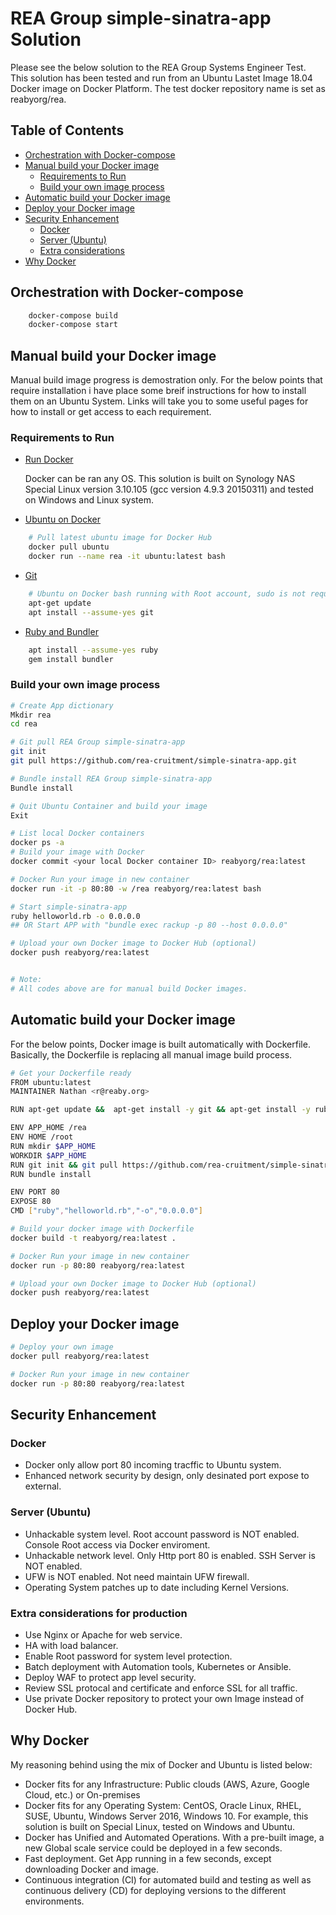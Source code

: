 # REA Group simple-sinatra-app Solution

Please see the below solution to the REA Group Systems Engineer Test.
This solution has been tested and run from an Ubuntu Lastet Image 18.04 Docker image on Docker Platform. The test docker repository name is set as reabyorg/rea. 

## Table of Contents
  * [Orchestration with Docker-compose](#Orchestration)
  * [Manual build your Docker image](#build)
    - [Requirements to Run](#req-run)
    - [Build your own image process](#mbuild)
  * [Automatic build your Docker image](#auto-build)
  * [Deploy your Docker image](#deploy)
  * [Security Enhancement](#security)
    - [Docker](#sec-Docker)
    - [Server (Ubuntu)](#sec-server)
    - [Extra considerations](#sec-consider)
  * [Why Docker](#reason)


## Orchestration with Docker-compose <a id="Orchestration"></a>

 ```bash
     docker-compose build
     docker-compose start
 ```   

## Manual build your Docker image <a id="build"></a>
Manual build image progress is demostration only. For the below points that require installation i have place some breif instructions for how to install them on an Ubuntu System. Links will take you to some useful pages for how to install or get access to each requirement.

### Requirements to Run <a id="req-run"></a>

  - [Run Docker](https://docs.docker.com/machine/get-started/)

      Docker can be ran any OS. This solution is built on Synology NAS Special Linux version 3.10.105  (gcc version 4.9.3 20150311) and tested on Windows and Linux system. 
     
  - [Ubuntu on Docker](https://hub.docker.com/_/ubuntu)

 ```bash
     # Pull latest ubuntu image for Docker Hub
     docker pull ubuntu
     docker run --name rea -it ubuntu:latest bash
 ```   

  - [Git](https://help.ubuntu.com/lts/serverguide/git.html.en)
 ```bash
     # Ubuntu on Docker bash running with Root account, sudo is not required below.  
     apt-get update
     apt install --assume-yes git
 ```

  - [Ruby and Bundler](https://www.ruby-lang.org/en/documentation/installation/#apt)
 ```bash
     apt install --assume-yes ruby  
     gem install bundler
 ```


### Build your own image process <a id="mbuild"></a>


 ```bash
# Create App dictionary  
Mkdir rea
cd rea

# Git pull REA Group simple-sinatra-app
git init
git pull https://github.com/rea-cruitment/simple-sinatra-app.git

# Bundle install REA Group simple-sinatra-app
Bundle install 

# Quit Ubuntu Container and build your image
Exit

# List local Docker containers 
docker ps -a 
# Build your image with Docker
docker commit <your local Docker container ID> reabyorg/rea:latest

# Docker Run your image in new container
docker run -it -p 80:80 -w /rea reabyorg/rea:latest bash

# Start simple-sinatra-app 
ruby helloworld.rb -o 0.0.0.0
## OR Start APP with "bundle exec rackup -p 80 --host 0.0.0.0"

# Upload your own Docker image to Docker Hub (optional)
docker push reabyorg/rea:latest


# Note: 
# All codes above are for manual build Docker images.
```


## Automatic build your Docker image<a id="auto-build"></a>
For the below points, Docker image is built automatically with Dockerfile. Basically, the Dockerfile is replacing all manual image build process. 

 ```bash
# Get your Dockerfile ready 
FROM ubuntu:latest
MAINTAINER Nathan <r@reaby.org>

RUN apt-get update &&  apt-get install -y git && apt-get install -y ruby && gem install bundler

ENV APP_HOME /rea
ENV HOME /root
RUN mkdir $APP_HOME
WORKDIR $APP_HOME
RUN git init && git pull https://github.com/rea-cruitment/simple-sinatra-app.git
RUN bundle install

ENV PORT 80
EXPOSE 80
CMD ["ruby","helloworld.rb","-o","0.0.0.0"]

# Build your docker image with Dockerfile
docker build -t reabyorg/rea:latest .

# Docker Run your image in new container
docker run -p 80:80 reabyorg/rea:latest

# Upload your own Docker image to Docker Hub (optional)
docker push reabyorg/rea:latest
```

## Deploy your Docker image <a id="deploy"></a>

```bash
# Deploy your own image 
docker pull reabyorg/rea:latest

# Docker Run your image in new container
docker run -p 80:80 reabyorg/rea:latest
```

## Security Enhancement <a id="security"></a>
### Docker  <a id="sec-Docker"></a>

- Docker only allow port 80 incoming tracffic to Ubuntu system. 
- Enhanced network security by design, only desinated port expose to external.

### Server (Ubuntu)  <a id="sec-server"></a>
- Unhackable system level. Root account password is NOT enabled. Console Root access via Docker enviroment.
- Unhackable network level. Only Http port 80 is enabled. SSH Server is NOT enabled. 
- UFW is NOT enabled. Not need maintain UFW firewall. 
- Operating System patches up to date including Kernel Versions.

### Extra considerations for production  <a id="sec-consider"></a>
- Use Nginx or Apache for web service. 
- HA with load balancer.
- Enable Root password for system level protection.
- Batch deployment with Automation tools, Kubernetes or Ansible. 
- Deploy WAF to protect app level security.
- Review SSL protocal and certificate and enforce SSL for all traffic. 
- Use private Docker repository to protect your own Image instead of Docker Hub.

## Why Docker <a id="reason"></a>
My reasoning behind using the mix of Docker and Ubuntu is listed below:
- Docker fits for any Infrastructure: Public clouds (AWS, Azure, Google Cloud, etc.) or On-premises
- Docker fits for any Operating System: CentOS, Oracle Linux, RHEL, SUSE, Ubuntu,
Windows Server 2016, Windows 10. For example, this solution is built on Special Linux, tested on Windows and Ubuntu. 
- Docker has Unified and Automated Operations. With a pre-built image, a new Global scale service  could be deployed in a few seconds. 
- Fast deployment. Get App running in a few seconds, except downloading Docker and image. 
- Continuous integration (CI) for automated build and testing as well as continuous delivery (CD) for deploying versions to the different environments.

